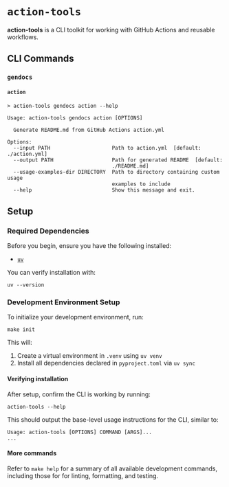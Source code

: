 # `action-tools`

**action-tools** is a CLI toolkit for working with GitHub Actions and reusable workflows.

## CLI Commands

### `gendocs`

#### `action`
```
> action-tools gendocs action --help

Usage: action-tools gendocs action [OPTIONS]

  Generate README.md from GitHub Actions action.yml

Options:
  --input PATH                    Path to action.yml  [default: ./action.yml]
  --output PATH                   Path for generated README  [default:
                                  ./README.md]
  --usage-examples-dir DIRECTORY  Path to directory containing custom usage
                                  examples to include
  --help                          Show this message and exit.
```

## Setup

### Required Dependencies

Before you begin, ensure you have the following installed:

- [`uv`](https://docs.astral.sh/uv/getting-started/installation/)

You can verify installation with:

```shell
uv --version
```

### Development Environment Setup

To initialize your development environment, run:

```shell
make init
```

This will:

1. Create a virtual environment in `.venv` using `uv venv`
2. Install all dependencies declared in `pyproject.toml` via `uv sync`

#### Verifying installation

After setup, confirm the CLI is working by running:

```text
action-tools --help
```

This should output the base-level usage instructions for the CLI, similar to:

```text
Usage: action-tools [OPTIONS] COMMAND [ARGS]...
...
```

#### More commands

Refer to `make help` for a summary of all available development commands, including those for for linting, formatting, and testing.